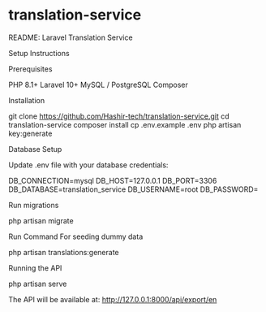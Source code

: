 # translation-service

README: Laravel Translation Service

Setup Instructions

Prerequisites

PHP 8.1+
Laravel 10+
MySQL / PostgreSQL
Composer


Installation

git clone https://github.com/Hashir-tech/translation-service.git
cd translation-service
composer install
cp .env.example .env
php artisan key:generate

Database Setup

Update .env file with your database credentials:

DB_CONNECTION=mysql
DB_HOST=127.0.0.1
DB_PORT=3306
DB_DATABASE=translation_service
DB_USERNAME=root
DB_PASSWORD=

Run migrations

php artisan migrate

Run Command For seeding dummy data

php artisan translations:generate

Running the API

php artisan serve

The API will be available at: http://127.0.0.1:8000/api/export/en
